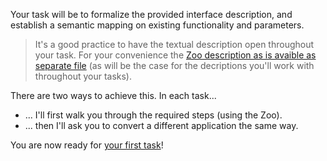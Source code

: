 
Your task will be to formalize the provided interface description, and establish a semantic mapping on existing functionality and parameters.

 > It's a good practice to have the textual description open throughout your task. For your convenience the [Zoo description as is avaible as separate file](interface-zoo.txt) (as will be the case for the decriptions you'll work with throughout your tasks).

There are two ways to achieve this. In each task...

 * ... I'll first walk you through the required steps (using the Zoo).
 * ... then I'll ask you to convert a different application the same way.

You are now ready for [your first task](../task1)!


